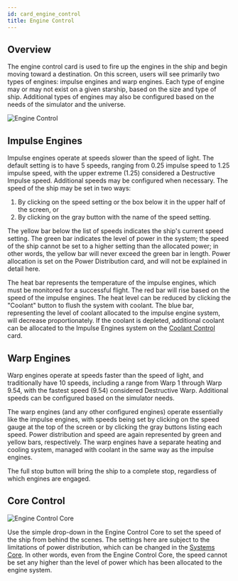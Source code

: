 ```yaml
---
id: card_engine_control
title: Engine Control
---
```


## Overview

The engine control card is used to fire up the engines in the ship and begin
moving toward a destination. On this screen, users will see primarily two types
of engines: impulse engines and warp engines. Each type of engine may or may not
exist on a given starship, based on the size and type of ship. Additional types
of engines may also be configured based on the needs of the simulator and the
universe.

![Engine Control](/docs/card_engineControl.jpg)

## Impulse Engines

Impulse engines operate at speeds slower than the speed of light. The default
setting is to have 5 speeds, ranging from 0.25 impulse speed to 1.25 impulse
speed, with the upper extreme (1.25) considered a Destructive Impulse speed.
Additional speeds may be configured when necessary. The speed of the ship may be
set in two ways:

1.  By clicking on the speed setting or the box below it in the upper half of
    the screen, or
2.  By clicking on the gray button with the name of the speed setting.

The yellow bar below the list of speeds indicates the ship's current speed
setting. The green bar indicates the level of power in the system; the speed of
the ship cannot be set to a higher setting than the allocated power; in other
words, the yellow bar will never exceed the green bar in length. Power
allocation is set on the Power Distribution card, and will not be explained in
detail here.

The heat bar represents the temperature of the impulse engines, which must be
monitored for a successful flight. The red bar will rise based on the speed of
the impulse engines. The heat level can be reduced by clicking the "Coolant"
button to flush the system with coolant. The blue bar, representing the level of
coolant allocated to the impulse engine system, will decrease proportionately.
If the coolant is depleted, additional coolant can be allocated to the Impulse
Engines system on the [Coolant Control](/docs/card_coolant_control.html) card.

## Warp Engines

Warp engines operate at speeds faster than the speed of light, and traditionally
have 10 speeds, including a range from Warp 1 through Warp 9.54, with the
fastest speed (9.54) considered Destructive Warp. Additional speeds can be
configured based on the simulator needs.

The warp engines (and any other configured engines) operate essentially like the
impulse engines, with speeds being set by clicking on the speed gauge at the top
of the screen or by clicking the gray buttons listing each speed. Power
distribution and speed are again represented by green and yellow bars,
respectively. The warp engines have a separate heating and cooling system,
managed with coolant in the same way as the impulse engines.

The full stop button will bring the ship to a complete stop, regardless of which
engines are engaged.

## Core Control

![Engine Control Core](/docs/core_engineControl.jpg)

Use the simple drop-down in the Engine Control Core to set the speed of the ship
from behind the scenes. The settings here are subject to the limitations of
power distribution, which can be changed in the [Systems Core](#). In other
words, even from the Engine Control Core, the speed cannot be set any higher
than the level of power which has been allocated to the engine system.
